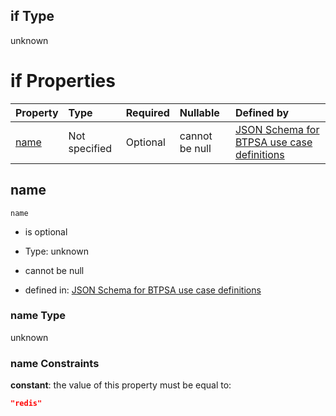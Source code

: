 ## if Type

unknown

# if Properties

| Property      | Type          | Required | Nullable       | Defined by                                                                                                                                                                                                        |
| :------------ | :------------ | :------- | :------------- | :---------------------------------------------------------------------------------------------------------------------------------------------------------------------------------------------------------------- |
| [name](#name) | Not specified | Optional | cannot be null | [JSON Schema for BTPSA use case definitions](btpsa-usecase-properties-services-items-allof-1-then-allof-94-if-properties-name.md "undefined#/properties/services/items/allOf/1/then/allOf/94/if/properties/name") |

## name



`name`

*   is optional

*   Type: unknown

*   cannot be null

*   defined in: [JSON Schema for BTPSA use case definitions](btpsa-usecase-properties-services-items-allof-1-then-allof-94-if-properties-name.md "undefined#/properties/services/items/allOf/1/then/allOf/94/if/properties/name")

### name Type

unknown

### name Constraints

**constant**: the value of this property must be equal to:

```json
"redis"
```
